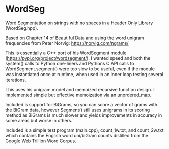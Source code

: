 # WordSeg
Word Segmentation on strings with no spaces in a Header Only Library (WordSeg.hpp).

Based on Chapter 14 of Beautiful Data and using the word unigram frequencies from Peter Norvig: https://norvig.com/ngrams/

This is essentially a C++ port of his WordSegment module (https://pypi.org/project/wordsegment/). I wanted speed and both the system() calls to Python one-liners and Pythons C API calls to WordSegment.segment() were too slow to be useful, even if the module was instantiated once at runtime, when used in an inner loop testing several iterations.

This uses his unigram model and memoized recursive function design. I implemented simple but effective memoization via an unordered_map.

Included is support for BiGrams, so you can score a vector of grams with the BiGram data, however Segment() still uses unigrams in its scoring method as BiGrams is much slower and yields improvements in accuracy in some areas but worse in others.

Included is a simple test program (main.cpp), count_1w.txt, and count_2w.txt which contains the English word uni/biGram counts distilled from the Google Web Trillion Word Corpus.
